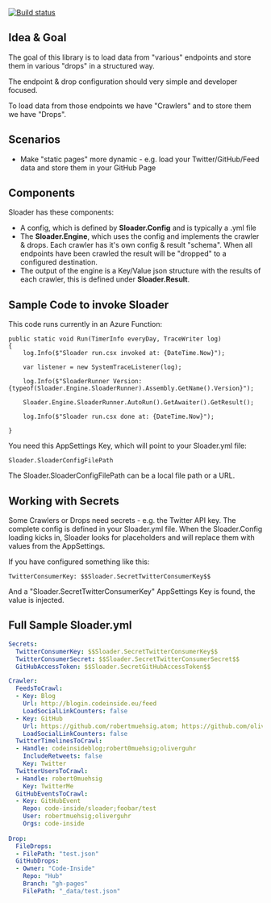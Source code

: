 [![Build status](https://ci.appveyor.com/api/projects/status/fn1yw7rei6gkj478?svg=true)](https://ci.appveyor.com/project/robertmuehsig/sloader)

## Idea & Goal

The goal of this library is to load data from "various" endpoints and store them in various "drops" in a structured way. 

The endpoint & drop configuration should very simple and developer focused.

To load data from those endpoints we have "Crawlers" and to store them we have "Drops".

## Scenarios

* Make "static pages" more dynamic - e.g. load your Twitter/GitHub/Feed data and store them in your GitHub Page

## Components

Sloader has these components:

* A config, which is defined by __Sloader.Config__ and is typically a .yml file
* The __Sloader.Engine__, which uses the config and implements the crawler & drops. Each crawler has it's own config & result "schema". When all endpoints have been crawled the result will be "dropped" to a configured destination.
* The output of the engine is a Key/Value json structure with the results of each crawler, this is defined under __Sloader.Result__.

## Sample Code to invoke Sloader 

This code runs currently in an Azure Function:

```
public static void Run(TimerInfo everyDay, TraceWriter log)
{
    log.Info($"Sloader run.csx invoked at: {DateTime.Now}");    

    var listener = new SystemTraceListener(log);

    log.Info($"SloaderRunner Version: {typeof(Sloader.Engine.SloaderRunner).Assembly.GetName().Version}");       

    Sloader.Engine.SloaderRunner.AutoRun().GetAwaiter().GetResult();

    log.Info($"Sloader run.csx done at: {DateTime.Now}");    

}
```

You need this AppSettings Key, which will point to your Sloader.yml file:

    Sloader.SloaderConfigFilePath

The Sloader.SloaderConfigFilePath can be a local file path or a URL.

## Working with Secrets

Some Crawlers or Drops need secrets - e.g. the Twitter API key. The complete config is defined in your Sloader.yml file. 
When the Sloader.Config loading kicks in, Sloader looks for placeholders and will replace them with values from the AppSettings.

If you have configured something like this:

    TwitterConsumerKey: $$Sloader.SecretTwitterConsumerKey$$

And a "Sloader.SecretTwitterConsumerKey" AppSettings Key is found, the value is injected.

## Full Sample Sloader.yml

```yml
Secrets:
  TwitterConsumerKey: $$Sloader.SecretTwitterConsumerKey$$
  TwitterConsumerSecret: $$Sloader.SecretTwitterConsumerSecret$$
  GitHubAccessToken: $$Sloader.SecretGitHubAccessToken$$

Crawler:
  FeedsToCrawl:
  - Key: Blog
    Url: http://blogin.codeinside.eu/feed
    LoadSocialLinkCounters: false
  - Key: GitHub
    Url: https://github.com/robertmuehsig.atom; https://github.com/oliverguhr.atom
    LoadSocialLinkCounters: false
  TwitterTimelinesToCrawl:
  - Handle: codeinsideblog;robert0muehsig;oliverguhr
    IncludeRetweets: false
    Key: Twitter
  TwitterUsersToCrawl:
  - Handle: robert0muehsig
    Key: TwitterMe
  GitHubEventsToCrawl:
  - Key: GitHubEvent
    Repo: code-inside/sloader;foobar/test
	User: robertmuehsig;oliverguhr
	Orgs: code-inside
    
Drop:
  FileDrops:
  - FilePath: "test.json"
  GitHubDrops:
  - Owner: "Code-Inside"
    Repo: "Hub"
    Branch: "gh-pages"
    FilePath: "_data/test.json"
```
